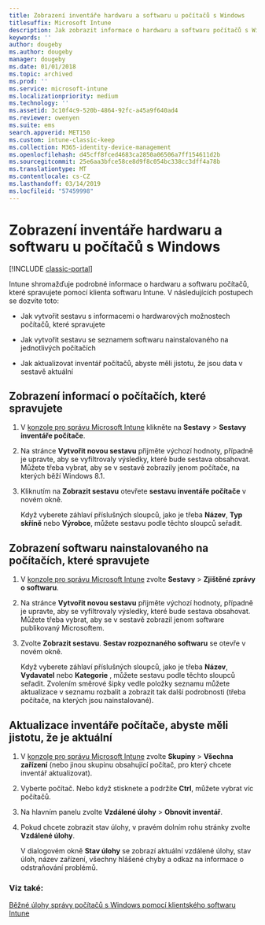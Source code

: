 ```yaml
---
title: Zobrazení inventáře hardwaru a softwaru u počítačů s Windows
titlesuffix: Microsoft Intune
description: Jak zobrazit informace o hardwaru a softwaru počítačů s Windows, které spravujete pomocí klienta softwaru Intune
keywords: ''
author: dougeby
ms.author: dougeby
manager: dougeby
ms.date: 01/01/2018
ms.topic: archived
ms.prod: ''
ms.service: microsoft-intune
ms.localizationpriority: medium
ms.technology: ''
ms.assetid: 3c10f4c9-520b-4864-92fc-a45a9f640ad4
ms.reviewer: owenyen
ms.suite: ems
search.appverid: MET150
ms.custom: intune-classic-keep
ms.collection: M365-identity-device-management
ms.openlocfilehash: d45cff8fced4683ca2850a06506a7ff154611d2b
ms.sourcegitcommit: 25e6aa3bfce58ce8d9f8c054bc338cc3dff4a78b
ms.translationtype: MT
ms.contentlocale: cs-CZ
ms.lasthandoff: 03/14/2019
ms.locfileid: "57459998"
---
```

# <a name="view-hardware-and-software-inventory-for-windows-pcs"></a>Zobrazení inventáře hardwaru a softwaru u počítačů s Windows

[!INCLUDE [classic-portal](includes/classic-portal.md)]

Intune shromažďuje podrobné informace o hardwaru a softwaru počítačů, které spravujete pomocí klienta softwaru Intune. V následujících postupech se dozvíte toto:

-   Jak vytvořit sestavu s informacemi o hardwarových možnostech počítačů, které spravujete

-   Jak vytvořit sestavu se seznamem softwaru nainstalovaného na jednotlivých počítačích

-   Jak aktualizovat inventář počítačů, abyste měli jistotu, že jsou data v sestavě aktuální

## <a name="to-display-information-about-pcs-you-manage"></a>Zobrazení informací o počítačích, které spravujete

1.  V [konzole pro správu Microsoft Intune](https://manage.microsoft.com/) klikněte na **Sestavy** &gt; **Sestavy inventáře počítače**.

2.  Na stránce **Vytvořit novou sestavu** přijměte výchozí hodnoty, případně je upravte, aby se vyfiltrovaly výsledky, které bude sestava obsahovat. Můžete třeba vybrat, aby se v sestavě zobrazily jenom počítače, na kterých běží Windows 8.1.

3.  Kliknutím na **Zobrazit sestavu** otevřete **sestavu inventáře počítače** v novém okně.

    Když vyberete záhlaví příslušných sloupců, jako je třeba **Název**, **Typ skříně** nebo **Výrobce**, můžete sestavu podle těchto sloupců seřadit.

## <a name="to-display-software-installed-on-pcs-you-manage"></a>Zobrazení softwaru nainstalovaného na počítačích, které spravujete

1.  V [konzole pro správu Microsoft Intune](https://manage.microsoft.com/) zvolte **Sestavy** &gt; **Zjištěné zprávy o softwaru**.

2.  Na stránce **Vytvořit novou sestavu** přijměte výchozí hodnoty, případně je upravte, aby se vyfiltrovaly výsledky, které bude sestava obsahovat. Můžete třeba vybrat, aby se v sestavě zobrazil jenom software publikovaný Microsoftem.

3.  Zvolte **Zobrazit sestavu**. **Sestav rozpoznaného softwaru** se otevře v novém okně.

    Když vyberete záhlaví příslušných sloupců, jako je třeba **Název**, **Vydavatel** nebo **Kategorie** , můžete sestavu podle těchto sloupců seřadit. Zvolením směrové šipky vedle položky seznamu můžete aktualizace v seznamu rozbalit a zobrazit tak další podrobnosti (třeba počítače, na kterých jsou nainstalované).

## <a name="to-refresh-computer-inventory-to-ensure-it-is-current"></a>Aktualizace inventáře počítače, abyste měli jistotu, že je aktuální

1.  V [konzole pro správu Microsoft Intune](https://manage.microsoft.com/) zvolte **Skupiny** &gt; **Všechna zařízení** (nebo jinou skupinu obsahující počítač, pro který chcete inventář aktualizovat).

2.  Vyberte počítač. Nebo když stisknete a podržíte **Ctrl**, můžete vybrat víc počítačů.

3.  Na hlavním panelu zvolte **Vzdálené úlohy** &gt; **Obnovit inventář**.

4.  Pokud chcete zobrazit stav úlohy, v pravém dolním rohu stránky zvolte **Vzdálené úlohy**.

    V dialogovém okně **Stav úlohy** se zobrazí aktuální vzdálené úlohy, stav úloh, název zařízení, všechny hlášené chyby a odkaz na informace o odstraňování problémů.

### <a name="see-also"></a>Viz také:

[Běžné úlohy správy počítačů s Windows pomocí klientského softwaru Intune](common-windows-pc-management-tasks-with-the-microsoft-intune-computer-client.md)
